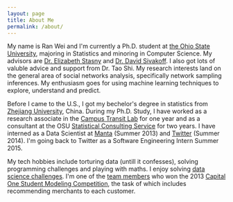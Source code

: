 ```yaml
---
layout: page
title: About Me
permalink: /about/
---
```


My name is Ran Wei and I'm currently a Ph.D. student at [the Ohio State University](http://www.stat.osu.edu), majoring in Statistics and minoring in Computer Science. My advisors are [Dr. Elizabeth Stasny](http://www.stat.osu.edu/people/faculty#stasny) and [Dr. David Sivakoff](http://www.stat.osu.edu/~dsivakoff/index/Home.html). I also got lots of valuble advice and support from Dr. Tao Shi. My research interests land on the general area of social networks analysis, specifically network sampling inferences. My enthusiasm goes for using machine learning techniques to explore, understand and predict.
 
Before I came to the U.S., I got my bechelor's degree in statistics from [Zhejiang University](http://www.zju.edu.cn/english), China. During my Ph.D. Study, I have worked as a research associate in the [Campus Transit Lab](http://transitlab.osu.edu/campus-transit-lab) for one year and as a consultant at the OSU [Statistical Consulting Service](http://www.scs.osu.edu/) for two years. I have interned as a Data Scientist at [Manta](http://www.manta.com/) (Summer 2013) and [Twitter](https://twitter.com/wendyranstat) (Summer 2014). I'm going back to Twitter as a Software Engineering Intern Summer 2015. 

My tech hobbies include torturing data (untill it confesses), solving programming challenges and playing with maths. I enjoy solving [data science challenges](https://www.kaggle.com/). I'm one of the [team members](https://www.stat.osu.edu/node/1469) who won the 2013 [Capital One Student Modeling Competition](http://artsandsciences.osu.edu/news/statistics-graduate-students-win-national-data-analyticsmodeling-competition), the task of which includes recommending merchants to each customer. 



